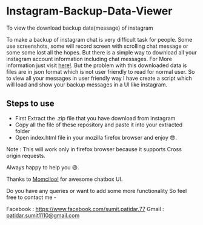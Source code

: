 # Instagram-Backup-Data-Viewer
To view the download backup data(message) of instagram

To make a backup of instagram chat is very difficult task for people. Some use screenshots, some will record screen with scrolling chat message or some some lost all the hopes. But there is a simple way to download all your instagram account information including chat messages. For More information just visit [here!](https://help.instagram.com/181231772500920). But the problem with this downloaded data is files are in json format which is not user friendly to read for normal user. So to view all your messages in user friendly way I have create a script which will load and show your backup messages in a UI like instagram. 

## Steps to use
* First Extract the .zip file that you have download from instagram
* Copy all the file of these repository and paste it into your extracted folder
* Open index.html file in your mozilla firefox browser and enjoy :sunglasses:.

Note : This will work only in firefox browser because it supports Cross origin requests.

Always happy to help you :smiley:.


Thanks to [Momciloo!](https://codepen.io/Momciloo) for awesome chatbox UI.

Do you have any queries or want to add some more functionality So feel free to contact me -

Facebook : https://www.facebook.com/sumit.patidar.77 Gmail : patidar.sumit1110@gmail.com
